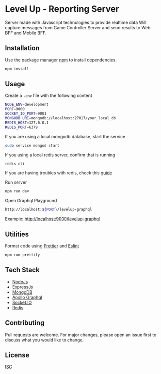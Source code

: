 # Level Up - Reporting Server

Server made with Javascript technologies to provide realtime data
Will capture messages from Game Controller Server and send results to Web BFF and Mobile BFF.

## Installation

Use the package manager [npm](https://www.npmjs.com/get-npm) to install dependencies.

```bash
npm install
```

## Usage

Create a `.env` file with the following content

```bash
NODE_ENV=development
PORT=9000
SOCKET_IO_PORT=9001
MONGODB_URI=mongodb://localhost:27017/your_local_db
REDIS_HOST=127.0.0.1
REDIS_PORT=6379
```

If you are using a local mongodb database, start the service

```bash
sudo service mongod start
```

If you using a local redis server, confirm that is running

```bash
redis cli
```
If you are having troubles with redis, check this [guide](https://www.digitalocean.com/community/tutorials/how-to-install-and-secure-redis-on-ubuntu-18-04)

Run server

```bash
npm run dev
```

Open Graphql Playground

```bash
http://localhost:${PORT}/levelup-graphql
```
Example: [http://localhost:9000/levelup-graphql](http://localhost:9000/levelup-graphql)

## Utilities

Format code using [Prettier](https://prettier.io/) and [Eslint](https://eslint.org/)

```bash
npm run prettify
```

## Tech Stack
- [NodeJs](https://nodejs.org/es/)
- [ExpressJs](https://expressjs.com/)
- [MongoDB](https://www.mongodb.com/)
- [Apollo Graphql](https://www.apollographql.com/)
- [Socket.IO](https://socket.io/)
- [Redis](https://redis.io/topics/quickstart)

## Contributing
Pull requests are welcome. For major changes, please open an issue first to discuss what you would like to change.

## License
[ISC](https://opensource.org/licenses/ISC)